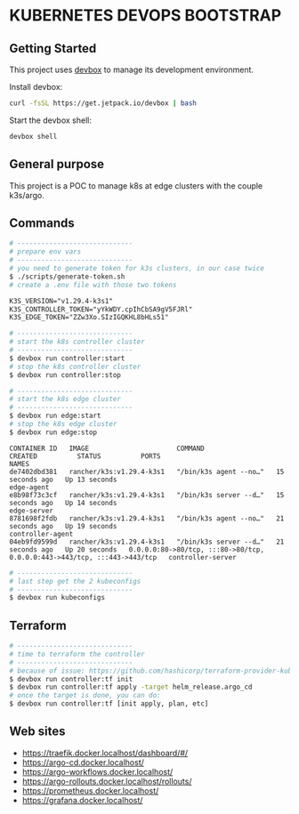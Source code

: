 # KUBERNETES DEVOPS BOOTSTRAP

## Getting Started
This project uses [devbox](https://github.com/jetpack-io/devbox) to manage its development environment.

Install devbox:
```sh
curl -fsSL https://get.jetpack.io/devbox | bash
```

Start the devbox shell:
```sh 
devbox shell
```

## General purpose

This project is a POC to manage k8s at edge clusters with the couple k3s/argo.

## Commands

```sh
# -----------------------------
# prepare env vars
# -----------------------------
# you need to generate token for k3s clusters, in our case twice
$ ./scripts/generate-token.sh
# create a .env file with those two tokens
```

```txt
K3S_VERSION="v1.29.4-k3s1"
K3S_CONTROLLER_TOKEN="yYkWDY.cpIhCbSA9gV5FJRl"
K3S_EDGE_TOKEN="ZZw3Xo.SIzIGQKHL8bHLs51"
```

```sh
# -----------------------------
# start the k8s controller cluster
# -----------------------------
$ devbox run controller:start
# stop the k8s controller cluster
$ devbox run controller:stop
```

```sh
# -----------------------------
# start the k8s edge cluster
# -----------------------------
$ devbox run edge:start
# stop the k8s edge cluster
$ devbox run edge:stop
```

```
CONTAINER ID   IMAGE                      COMMAND                  CREATED          STATUS          PORTS                                                                      NAMES
de7402dbd381   rancher/k3s:v1.29.4-k3s1   "/bin/k3s agent --no…"   15 seconds ago   Up 13 seconds                                                                              edge-agent
e8b98f73c3cf   rancher/k3s:v1.29.4-k3s1   "/bin/k3s server --d…"   15 seconds ago   Up 14 seconds                                                                              edge-server
8781698f2fdb   rancher/k3s:v1.29.4-k3s1   "/bin/k3s agent --no…"   21 seconds ago   Up 19 seconds                                                                              controller-agent
04eb9fd9599d   rancher/k3s:v1.29.4-k3s1   "/bin/k3s server --d…"   21 seconds ago   Up 20 seconds   0.0.0.0:80->80/tcp, :::80->80/tcp, 0.0.0.0:443->443/tcp, :::443->443/tcp   controller-server
```

```sh
# -----------------------------
# last step get the 2 kubeconfigs
# -----------------------------
$ devbox run kubeconfigs
```

## Terraform

```sh
# -----------------------------
# time to terraform the controller
# -----------------------------
# because of issue: https://github.com/hashicorp/terraform-provider-kubernetes/issues/1583
$ devbox run controller:tf init
$ devbox run controller:tf apply -target helm_release.argo_cd
# once the target is done, you can do:
$ devbox run controller:tf [init apply, plan, etc]
```

## Web sites

* https://traefik.docker.localhost/dashboard/#/
* https://argo-cd.docker.localhost/
* https://argo-workflows.docker.localhost/
* https://argo-rollouts.docker.localhost/rollouts/
* https://prometheus.docker.localhost/
* https://grafana.docker.localhost/